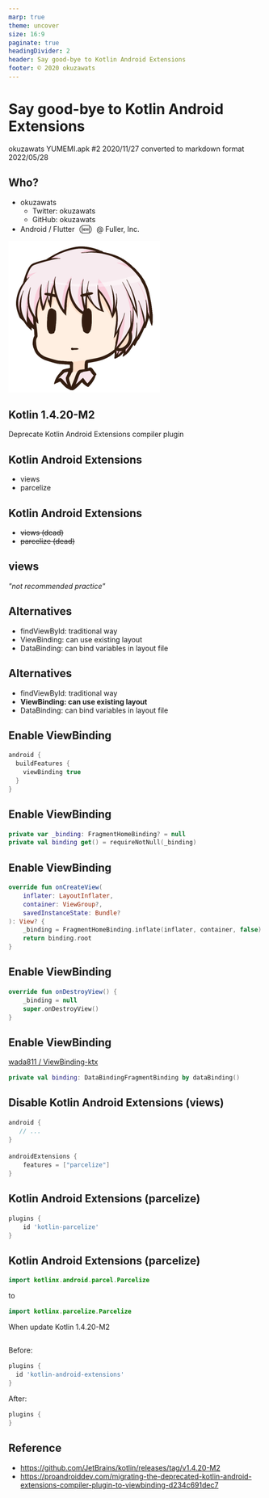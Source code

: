 ```yaml
---
marp: true
theme: uncover
size: 16:9
paginate: true
headingDivider: 2
header: Say good-bye to Kotlin Android Extensions
footer: © 2020 okuzawats
---
```


# Say good-bye to Kotlin Android Extensions
okuzawats
YUMEMI.apk #2
2020/11/27
converted to markdown format 2022/05/28

<!--
_class: lead
_paginate: false
_header: ""
-->

## Who?

- okuzawats
  - Twitter: okuzawats
  - GitHub: okuzawats
- Android / Flutter（🆕）@ Fuller, Inc.

![bg right:50%](img/okuzawats.png)

## Kotlin 1.4.20-M2

Deprecate Kotlin Android Extensions compiler plugin

## Kotlin Android Extensions

- views
- parcelize

## Kotlin Android Extensions

- ~~views (dead)~~
- ~~parcelize (dead)~~

## views

_"not recommended practice"_

## Alternatives

- findViewById: traditional way
- ViewBinding: can use existing layout
- DataBinding: can bind variables in layout file

## Alternatives

- findViewById: traditional way
- **ViewBinding: can use existing layout**
- DataBinding: can bind variables in layout file

## Enable ViewBinding

```groovy
android {
  buildFeatures {
    viewBinding true
  }
}
```

## Enable ViewBinding

```kotlin
private var _binding: FragmentHomeBinding? = null
private val binding get() = requireNotNull(_binding)
```

## Enable ViewBinding

```kotlin
override fun onCreateView(
    inflater: LayoutInflater,
    container: ViewGroup?,
    savedInstanceState: Bundle?
): View? {
    _binding = FragmentHomeBinding.inflate(inflater, container, false)
    return binding.root
}
```

## Enable ViewBinding

```kotlin
override fun onDestroyView() {
    _binding = null
    super.onDestroyView()
}
```

## Enable ViewBinding

[wada811 / ViewBinding-ktx](https://github.com/wada811/ViewBinding-ktx)

```kotlin
private val binding: DataBindingFragmentBinding by dataBinding()
```

## Disable Kotlin Android Extensions (views)

```groovy
android {
   // ...
}

androidExtensions {
    features = ["parcelize"]
}
```

## Kotlin Android Extensions (parcelize)

```groovy
plugins {
    id 'kotlin-parcelize'
}
```

## Kotlin Android Extensions (parcelize)

```kotlin
import kotlinx.android.parcel.Parcelize
```

to

```kotlin
import kotlinx.parcelize.Parcelize
```

When update Kotlin 1.4.20-M2

##

Before:

```groovy
plugins {
  id 'kotlin-android-extensions'
}
```

After:

```groovy
plugins {
}
```

## Reference

- https://github.com/JetBrains/kotlin/releases/tag/v1.4.20-M2
- https://proandroiddev.com/migrating-the-deprecated-kotlin-android-extensions-compiler-plugin-to-viewbinding-d234c691dec7
